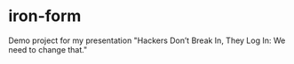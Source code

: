# iron-form
Demo project for my presentation "Hackers Don’t Break In, They Log In: We need to change that."

